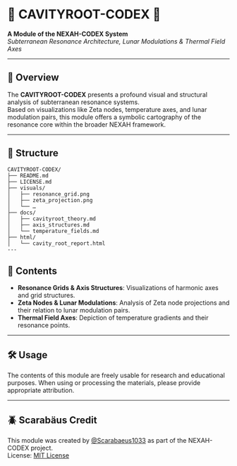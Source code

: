 # 🔩 CAVITYROOT-CODEX 🔩

**A Module of the NEXAH-CODEX System**  
*Subterranean Resonance Architecture, Lunar Modulations & Thermal Field Axes*

---

## 🧭 Overview

The **CAVITYROOT-CODEX** presents a profound visual and structural analysis of subterranean resonance systems.  
Based on visualizations like Zeta nodes, temperature axes, and lunar modulation pairs, this module offers a symbolic cartography of the resonance core within the broader NEXAH framework.

---

## 📁 Structure

```text
CAVITYROOT-CODEX/
├── README.md
├── LICENSE.md
├── visuals/
│   ├── resonance_grid.png
│   ├── zeta_projection.png
│   └── …
├── docs/
│   ├── cavityroot_theory.md
│   ├── axis_structures.md
│   └── temperature_fields.md
├── html/
│   └── cavity_root_report.html
---

```
## 🧠 Contents

- **Resonance Grids & Axis Structures**: Visualizations of harmonic axes and grid structures.
- **Zeta Nodes & Lunar Modulations**: Analysis of Zeta node projections and their relation to lunar modulation pairs.
- **Thermal Field Axes**: Depiction of temperature gradients and their resonance points.

---

## 🛠️ Usage

The contents of this module are freely usable for research and educational purposes. When using or processing the materials, please provide appropriate attribution.

---

## 🪲 Scarabäus Credit

This module was created by [@Scarabaeus1033](https://github.com/Scarabaeus1033) as part of the NEXAH-CODEX project.  
License: [MIT License](LICENSE.md)
